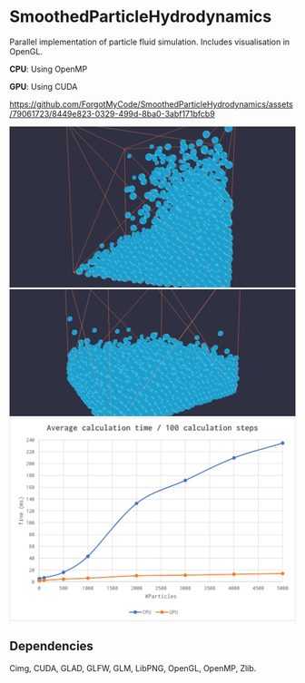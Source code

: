 # SmoothedParticleHydrodynamics

Parallel implementation of particle fluid simulation. Includes visualisation in OpenGL.

**CPU**: Using OpenMP

**GPU**: Using CUDA

https://github.com/ForgotMyCode/SmoothedParticleHydrodynamics/assets/79061723/8449e823-0329-499d-8ba0-3abf171bfcb9

![Img](/media/img/screenshot1.png)
![Img](/media/img/screenshot2.png)
![Img](/media/img/screenshot3.png)

## Dependencies

Cimg, CUDA, GLAD, GLFW, GLM, LibPNG, OpenGL, OpenMP, Zlib.
